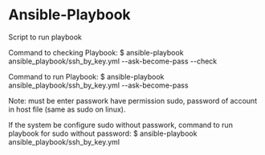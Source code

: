 # Ansible-Playbook
Script to run playbook

Command to checking Playbook:
  $ ansible-playbook ansible_playbook/ssh_by_key.yml --ask-become-pass --check

Command to run Playbook:
  $ ansible-playbook ansible_playbook/ssh_by_key.yml --ask-become-pass

Note: must be enter passwork have permission sudo, password of account in host file (same as sudo on linux).

If the system be configure sudo without passwork, command to run playbook for sudo without password:
  $ ansible-playbook ansible_playbook/ssh_by_key.yml
